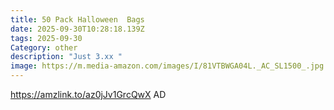 ```yaml
---
title: 50 Pack Halloween  Bags
date: 2025-09-30T10:28:18.139Z
tags: 2025-09-30
Category: other
description: "Just 3.xx "
image: https://m.media-amazon.com/images/I/81VTBWGA04L._AC_SL1500_.jpg
---
```

https://amzlink.to/az0jJv1GrcQwX
AD